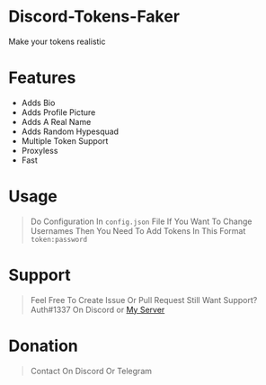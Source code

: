 # Discord-Tokens-Faker
Make your tokens realistic
# Features
- Adds Bio
- Adds Profile Picture
- Adds A Real Name
- Adds Random Hypesquad
- Multiple Token Support
- Proxyless
- Fast

# Usage
> Do Configuration In `config.json` File
> If You Want To Change Usernames Then You Need To Add Tokens In This Format `token:password`

# Support 
> Feel Free To Create Issue Or Pull Request
> Still Want Support?
> Auth#1337 On Discord or [My Server](https://discord.gg/lgnop)

# Donation
> Contact On Discord Or Telegram
